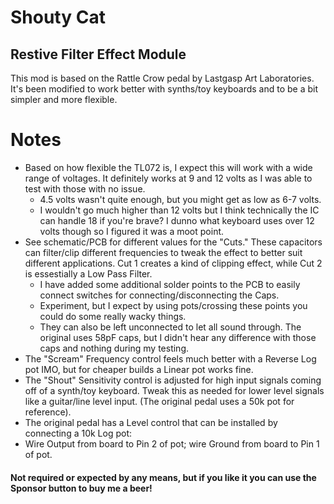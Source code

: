 # Shouty Cat
## Restive Filter Effect Module
This mod is based on the Rattle Crow pedal by Lastgasp Art Laboratories. It's been modified to work better with synths/toy keyboards and to be a bit simpler and more flexible.

# Notes
* Based on how flexible the TL072 is, I expect this will work with a wide range of voltages. It definitely works at 9 and 12 volts as I was able to test with those with no issue. 
  * 4.5 volts wasn't quite enough, but you might get as low as 6-7 volts. 
  * I wouldn't go much higher than 12 volts but I think technically the IC can handle 18 if you're brave? I dunno what keyboard uses over 12 volts though so I figured it was a moot point.
* See schematic/PCB for different values for the "Cuts." These capacitors can filter/clip different frequencies to tweak the effect to better suit different applications. Cut 1 creates a kind of clipping effect, while Cut 2 is essestially a Low Pass Filter.
  * I have added some additional solder points to the PCB to easily connect switches for connecting/disconnecting the Caps.
  * Experiment, but I expect by using pots/crossing these points you could do some really wacky things.
  * They can also be left unconnected to let all sound through. The original uses 58pF caps, but I didn't hear any difference with those caps and nothing during my testing.
*  The "Scream" Frequency control feels much better with a Reverse Log pot IMO, but for cheaper builds a Linear pot works fine.
*  The "Shout" Sensitivity control is adjusted for high input signals coming off of a synth/toy keyboard. Tweak this as needed for lower level signals like a guitar/line level input. (The original pedal uses a 50k pot for reference).
*  The original pedal has a Level control that can be installed by connecting a 10k Log pot: 
  *  Wire Output from board to Pin 2 of pot; wire Ground from board to Pin 1 of pot.
   
#### Not required or expected by any means, but if you like it you can use the Sponsor button to buy me a beer!
